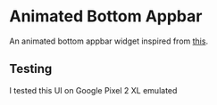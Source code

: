 # Animated Bottom Appbar

An animated bottom appbar widget inspired from [this](https://dribbble.com/shots/6005981-Tab-Bar-Animation-nr-2).

## Testing

I tested this UI on Google Pixel 2 XL emulated
